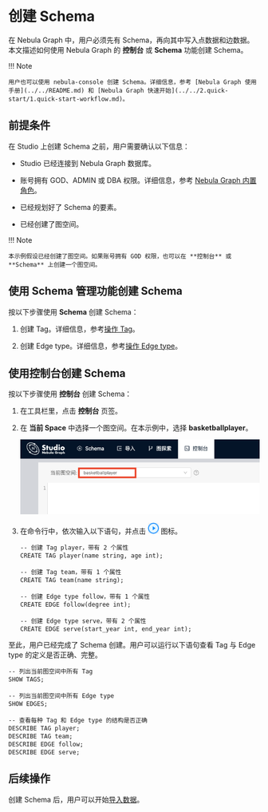# 创建 Schema

在 Nebula Graph 中，用户必须先有 Schema，再向其中写入点数据和边数据。本文描述如何使用 Nebula Graph 的 **控制台** 或 **Schema** 功能创建 Schema。

!!! Note

    用户也可以使用 nebula-console 创建 Schema。详细信息，参考 [Nebula Graph 使用手册](../../README.md) 和 [Nebula Graph 快速开始](../../2.quick-start/1.quick-start-workflow.md)。

## 前提条件

在 Studio 上创建 Schema 之前，用户需要确认以下信息：

- Studio 已经连接到 Nebula Graph 数据库。

- 账号拥有 GOD、ADMIN 或 DBA 权限。详细信息，参考 [Nebula Graph 内置角色](../../7.data-security/1.authentication/3.role-list.md)。

- 已经规划好了 Schema 的要素。

- 已经创建了图空间。

!!! Note

    本示例假设已经创建了图空间。如果账号拥有 GOD 权限，也可以在 **控制台** 或 **Schema** 上创建一个图空间。

## 使用 Schema 管理功能创建 Schema

按以下步骤使用 **Schema** 创建 Schema：

1. 创建 Tag。详细信息，参考[操作 Tag](../manage-schema/st-ug-crud-tag.md)。

2. 创建 Edge type。详细信息，参考[操作 Edge type](../manage-schema/st-ug-crud-edge-type.md)。

## 使用控制台创建 Schema

按以下步骤使用 **控制台** 创建 Schema：

1. 在工具栏里，点击 **控制台** 页签。

2. 在 **当前 Space** 中选择一个图空间。在本示例中，选择 **basketballplayer**。

   ![在当前 Space 中选择一个图空间](../figs/st-ug-007-1.png "选择图空间")

3. 在命令行中，依次输入以下语句，并点击 ![表示运行的图标](../figs/st-ug-008.png "Run 图标") 图标。

   ```nGQL
   -- 创建 Tag player，带有 2 个属性
   CREATE TAG player(name string, age int);

   -- 创建 Tag team，带有 1 个属性
   CREATE TAG team(name string);

   -- 创建 Edge type follow，带有 1 个属性
   CREATE EDGE follow(degree int);

   -- 创建 Edge type serve，带有 2 个属性
   CREATE EDGE serve(start_year int, end_year int);
   ```

至此，用户已经完成了 Schema 创建。用户可以运行以下语句查看 Tag 与 Edge type 的定义是否正确、完整。

```nGQL
-- 列出当前图空间中所有 Tag
SHOW TAGS;

-- 列出当前图空间中所有 Edge type
SHOW EDGES;

-- 查看每种 Tag 和 Edge type 的结构是否正确
DESCRIBE TAG player;
DESCRIBE TAG team;
DESCRIBE EDGE follow;
DESCRIBE EDGE serve;
```

## 后续操作

创建 Schema 后，用户可以开始[导入数据](st-ug-import-data.md)。
